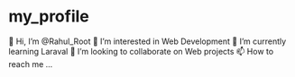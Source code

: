 # my_profile
👋 Hi, I’m @Rahul_Root
👀 I’m interested in Web Development
🌱 I’m currently learning Laraval
💞️ I’m looking to collaborate on Web projects
📫 How to reach me ...

